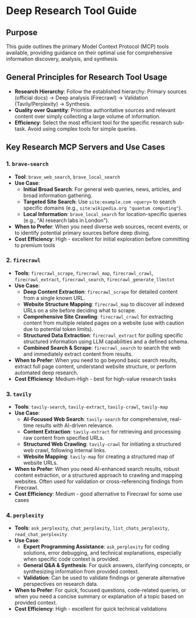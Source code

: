 # Deep Research Tool Guide

## Purpose
This guide outlines the primary Model Context Protocol (MCP) tools available, providing guidance on their optimal use for comprehensive information discovery, analysis, and synthesis.

## General Principles for Research Tool Usage

*   **Research Hierarchy**: Follow the established hierarchy: Primary sources (official docs) → Deep analysis (Firecrawl) → Validation (Tavily/Perplexity) → Synthesis.
*   **Quality over Quantity**: Prioritise authoritative sources and relevant content over simply collecting a large volume of information.
*   **Efficiency**: Select the most efficient tool for the specific research sub-task. Avoid using complex tools for simple queries.

## Key Research MCP Servers and Use Cases

### 1. `brave-search`
- **Tool**: `brave_web_search`, `brave_local_search`
- **Use Case**:
    - **Initial Broad Search**: For general web queries, news, articles, and broad information gathering.
    - **Targeted Site Search**: Use `site:example.com <query>` to search specific domains (e.g., `site:wikipedia.org "quantum computing"`).
    - **Local Information**: `brave_local_search` for location-specific queries (e.g., "AI research labs in London").
- **When to Prefer**: When you need diverse web sources, recent events, or to identify potential primary sources before deep diving.
- **Cost Efficiency**: High - excellent for initial exploration before committing to premium tools

### 2. `firecrawl`
- **Tools**: `firecrawl_scrape`, `firecrawl_map`, `firecrawl_crawl`, `firecrawl_extract`, `firecrawl_search`, `firecrawl_generate_llmstxt`
- **Use Case**:
    - **Deep Content Extraction**: `firecrawl_scrape` for detailed content from a single known URL.
    - **Website Structure Mapping**: `firecrawl_map` to discover all indexed URLs on a site before deciding what to scrape.
    - **Comprehensive Site Crawling**: `firecrawl_crawl` for extracting content from multiple related pages on a website (use with caution due to potential token limits).
    - **Structured Data Extraction**: `firecrawl_extract` for pulling specific structured information using LLM capabilities and a defined schema.
    - **Combined Search & Scrape**: `firecrawl_search` to search the web and immediately extract content from results.
- **When to Prefer**: When you need to go beyond basic search results, extract full page content, understand website structure, or perform automated deep research.
- **Cost Efficiency**: Medium-High - best for high-value research tasks

### 3. `tavily`
- **Tools**: `tavily-search`, `tavily-extract`, `tavily-crawl`, `tavily-map`
- **Use Case**:
    - **AI-Focused Web Search**: `tavily-search` for comprehensive, real-time results with AI-driven relevance.
    - **Content Extraction**: `tavily-extract` for retrieving and processing raw content from specified URLs.
    - **Structured Web Crawling**: `tavily-crawl` for initiating a structured web crawl, following internal links.
    - **Website Mapping**: `tavily-map` for creating a structured map of website URLs.
- **When to Prefer**: When you need AI-enhanced search results, robust content extraction, or a structured approach to crawling and mapping websites. Often used for validation or cross-referencing findings from Firecrawl.
- **Cost Efficiency**: Medium - good alternative to Firecrawl for some use cases

### 4. `perplexity`
- **Tools**: `ask_perplexity`, `chat_perplexity`, `list_chats_perplexity`, `read_chat_perplexity`
- **Use Case**:
    - **Expert Programming Assistance**: `ask_perplexity` for coding solutions, error debugging, and technical explanations, especially when specific code context is provided.
    - **General Q&A & Synthesis**: For quick answers, clarifying concepts, or synthesizing information from provided context.
    - **Validation**: Can be used to validate findings or generate alternative perspectives on research data.
- **When to Prefer**: For quick, focused questions, code-related queries, or when you need a concise summary or explanation of a topic based on provided context.
- **Cost Efficiency**: High - excellent for quick technical validations